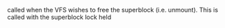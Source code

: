 called when the VFS wishes to free the superblock (i.e. unmount).  This is called with the superblock lock held